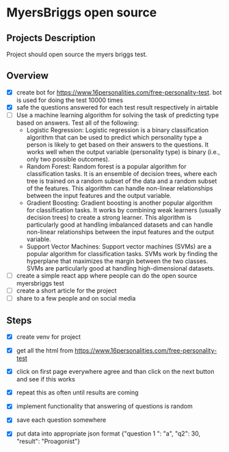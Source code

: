 # MyersBriggs open source 

## Projects Description

Project should open source the myers briggs test. 

## Overview

- [x] create bot for https://www.16personalities.com/free-personality-test. bot is used for doing the test 10000 times
- [x] safe the questions answered for each test result respectively in airtable
- [ ] Use a machine learning algorithm for solving the task of predicting type based on answers. Test all of the following:
    - Logistic Regression: Logistic regression is a binary classification algorithm that can be used to predict which personality type a person is likely to get based on their answers to the questions. It works well when the output variable (personality type) is binary (i.e., only two possible outcomes).
    - Random Forest: Random forest is a popular algorithm for classification tasks. It is an ensemble of decision trees, where each tree is trained on a random subset of the data and a random subset of the features. This algorithm can handle non-linear relationships between the input features and the output variable.
    - Gradient Boosting: Gradient boosting is another popular algorithm for classification tasks. It works by combining weak learners (usually decision trees) to create a strong learner. This algorithm is particularly good at handling imbalanced datasets and can handle non-linear relationships between the input features and the output variable.
    - Support Vector Machines: Support vector machines (SVMs) are a popular algorithm for classification tasks. SVMs work by finding the hyperplane that maximizes the margin between the two classes. SVMs are particularly good at handling high-dimensional datasets.
- [ ] create a simple react app where people can do the open source myersbriggs test 
- [ ] create a short article for the project 
- [ ] share to a few people and on social media

## Steps 

- [x] create venv for project
- [x] get all the html from https://www.16personalities.com/free-personality-test
- [x] click on first page everywhere agree and than click on the next button and see if this works
- [x] repeat this as often until results are coming 
- [x] implement functionality that answering of questions is random 
- [x] save each question somewhere 
- [x] put data into appropriate json format {"question 1 ": "a", "q2": 30, "result": "Proagonist"}



